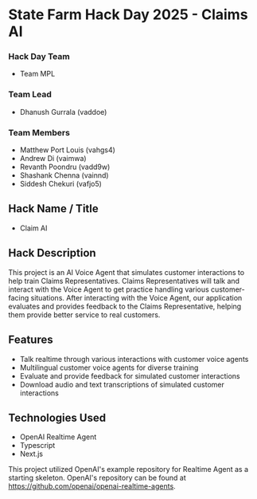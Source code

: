 # State Farm Hack Day 2025 - Claims AI

### Hack Day Team

- Team MPL

### Team Lead

 - Dhanush Gurrala (vaddoe)

### Team Members

 - Matthew Port Louis (vahgs4)
 - Andrew Di (vaimwa)
 - Revanth Poondru (vadd9w)
 - Shashank Chenna (vainnd)
 - Siddesh Chekuri (vafjo5)

## Hack Name / Title

- Claim AI

## Hack Description

This project is an AI Voice Agent that simulates customer interactions to help train Claims Representatives. Claims Representatives will talk and interact with the Voice Agent to get practice handling various customer-facing situations. After interacting with the Voice Agent, our application evaluates and provides feedback to the Claims Representative, helping them provide better service to real customers.

## Features

- Talk realtime through various interactions with customer voice agents
- Multilingual customer voice agents for diverse training
- Evaluate and provide feedback for simulated customer interactions
- Download audio and text transcriptions of simulated customer interactions

## Technologies Used

- OpenAI Realtime Agent
- Typescript
- Next.js


This project utilized OpenAI's example repository for Realtime Agent as a starting skeleton. OpenAI's repository can be found at https://github.com/openai/openai-realtime-agents.
